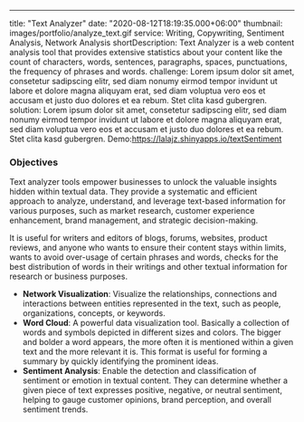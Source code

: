 ---
title: "Text Analyzer"
date: "2020-08-12T18:19:35.000+06:00"
thumbnail: images/portfolio/analyze_text.gif
service: Writing, Copywriting, Sentiment Analysis, Network Analysis
shortDescription: Text Analyzer is a web content analysis tool that provides extensive
  statistics about your content like the count of characters, words, sentences, paragraphs,
  spaces, punctuations, the frequency of phrases and words.
challenge: Lorem ipsum dolor sit amet, consetetur sadipscing elitr, sed diam nonumy
  eirmod tempor invidunt ut labore et dolore magna aliquyam erat, sed diam voluptua
  vero eos et accusam et justo duo dolores et ea rebum. Stet clita kasd gubergren.
solution: Lorem ipsum dolor sit amet, consetetur sadipscing elitr, sed diam nonumy
  eirmod tempor invidunt ut labore et dolore magna aliquyam erat, sed diam voluptua
  vero eos et accusam et justo duo dolores et ea rebum. Stet clita kasd gubergren.
Demo:https://lalajz.shinyapps.io/textSentiment



### Objectives
Text analyzer tools empower businesses to unlock the valuable insights hidden within textual data. They provide a systematic and efficient approach to analyze, understand, and leverage text-based information for various purposes, such as market research, customer experience enhancement, brand management, and strategic decision-making.

It is useful for writers and editors of blogs, forums, websites, product reviews, and anyone who wants to ensure their content stays within limits, wants to avoid over-usage of certain phrases and words, checks for the best distribution of words in their writings and other textual information for research or business purposes.


-  **Network Visualization**: Visualize the relationships, connections and interactions between entities represented in the text, such as people, organizations, concepts, or keywords.
-  **Word Cloud**: A powerful data visualization tool.  Basically a collection of words and symbols depicted in different sizes and colors. The bigger and bolder a word appears, the more often it is mentioned within a given text and the more relevant it is. This format is useful for forming a summary by quickly identifying the prominent ideas.
-  **Sentiment Analysis**: Enable the detection and classification of sentiment or emotion in textual content. They can determine whether a given piece of text expresses positive, negative, or neutral sentiment, helping to gauge customer opinions, brand perception, and overall sentiment trends.

